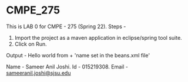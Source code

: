 # CMPE_275

This is LAB 0 for CMPE - 275 (Spring 22).
Steps - 
1) Import the project as a maven application in eclipse/spring tool suite.
2) Click on Run.

Output - Hello world from + 'name set in the beans.xml file'

Name - Sameer Anil Joshi.
Id - 015219308.
Email - sameeranil.joshi@sjsu.edu
